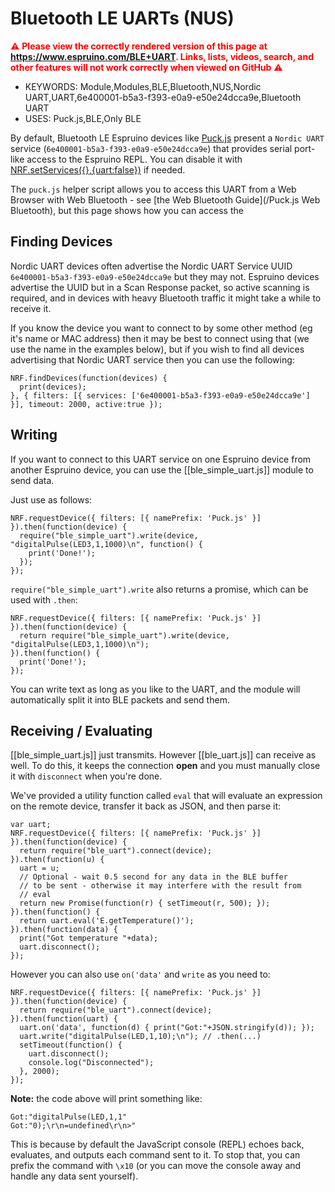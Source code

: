 <!--- Copyright (c) 2016 Gordon Williams, Pur3 Ltd. See the file LICENSE for copying permission. -->
Bluetooth LE UARTs (NUS)
========================

<span style="color:red">:warning: **Please view the correctly rendered version of this page at https://www.espruino.com/BLE+UART. Links, lists, videos, search, and other features will not work correctly when viewed on GitHub** :warning:</span>

* KEYWORDS: Module,Modules,BLE,Bluetooth,NUS,Nordic UART,UART,6e400001-b5a3-f393-e0a9-e50e24dcca9e,Bluetooth UART
* USES: Puck.js,BLE,Only BLE

By default, Bluetooth LE Espruino devices like [Puck.js](/Puck.js) present a
`Nordic UART` service (`6e400001-b5a3-f393-e0a9-e50e24dcca9e`) that provides serial port-like access to the Espruino
REPL. You can disable it with [NRF.setServices({},{uart:false})](/Reference#l_NRF_setServices) if needed.

The `puck.js` helper script allows you to access this UART from a Web Browser with
Web Bluetooth - see [the Web Bluetooth Guide](/Puck.js Web Bluetooth), but this
page shows how you can access the

Finding Devices
---------------

Nordic UART devices often advertise the Nordic UART Service UUID `6e400001-b5a3-f393-e0a9-e50e24dcca9e`
but they may not. Espruino devices advertise the UUID but in a Scan Response packet, so active scanning
is required, and in devices with heavy Bluetooth traffic it might take a while to receive it.

If you know the device you want to connect to by some other method (eg it's name or MAC address) then
it may be best to connect using that (we use the name in the examples below), but if you wish to find
all devices advertising that Nordic UART service then you can use the following:

```JS
NRF.findDevices(function(devices) {
  print(devices);
}, { filters: [{ services: ['6e400001-b5a3-f393-e0a9-e50e24dcca9e'] }], timeout: 2000, active:true });
```

Writing
-------

If you want to connect to this UART service on one Espruino device from another Espruino device,
you can use the [[ble_simple_uart.js]] module to send data.

Just use as follows:

```JS
NRF.requestDevice({ filters: [{ namePrefix: 'Puck.js' }] }).then(function(device) {
  require("ble_simple_uart").write(device, "digitalPulse(LED3,1,1000)\n", function() {
    print('Done!');
  });
});
```

`require("ble_simple_uart").write` also returns a promise, which can be used
with `.then`:

```JS
NRF.requestDevice({ filters: [{ namePrefix: 'Puck.js' }] }).then(function(device) {
  return require("ble_simple_uart").write(device, "digitalPulse(LED3,1,1000)\n");
}).then(function() {
  print('Done!');
});
```

You can write text as long as you like to the UART, and the module will automatically
split it into BLE packets and send them.

Receiving / Evaluating
----------------------

[[ble_simple_uart.js]] just transmits. However [[ble_uart.js]] can receive
as well. To do this, it keeps the connection **open** and you must manually
close it with `disconnect` when you're done.

We've provided a utility function called `eval` that will evaluate an
expression on the remote device, transfer it back as JSON, and then
parse it:

```JS
var uart;
NRF.requestDevice({ filters: [{ namePrefix: 'Puck.js' }] }).then(function(device) {
  return require("ble_uart").connect(device);
}).then(function(u) {
  uart = u;
  // Optional - wait 0.5 second for any data in the BLE buffer
  // to be sent - otherwise it may interfere with the result from
  // eval
  return new Promise(function(r) { setTimeout(r, 500); });
}).then(function() {
  return uart.eval('E.getTemperature()');
}).then(function(data) {
  print("Got temperature "+data);
  uart.disconnect();
});
```

However you can also use `on('data'` and `write` as you need to:

```JS
NRF.requestDevice({ filters: [{ namePrefix: 'Puck.js' }] }).then(function(device) {
  return require("ble_uart").connect(device);
}).then(function(uart) {
  uart.on('data', function(d) { print("Got:"+JSON.stringify(d)); });
  uart.write("digitalPulse(LED,1,10);\n"); // .then(...)
  setTimeout(function() {
    uart.disconnect();
    console.log("Disconnected");
  }, 2000);
});
```

**Note:** the code above will print something like:

```
Got:"digitalPulse(LED,1,1"
Got:"0);\r\n=undefined\r\n>"
```

This is because by default the JavaScript console (REPL) echoes back,
evaluates, and outputs each command sent to it. To stop that, you
can prefix the command with `\x10` (or you can move the console
away and handle any data sent yourself).
